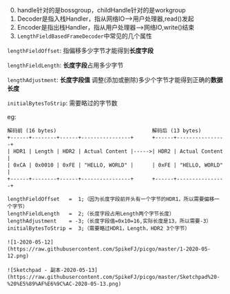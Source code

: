 0. handle针对的是bossgroup，childHandle针对的是workgroup
1. Decoder是指入栈Handler，指从网络IO-->用户处理器,read()发起
2. Encoder是指出栈Handler，指从用户处理器-->网络IO,write()结束
3. `LengthFieldBasedFrameDecoder`中常见的几个属性

`lengthFieldOffset`: 指偏移多少字节才能得到**长度字段**

`lengthFieldLength`: **长度字段**占用多少字节

`lengthAdjustment`:  **长度字段值** 调整(添加或删除)多少个字节才能得到正确的**数据长度**

`initialBytesToStrip`:  需要略过的字节数


eg:
```
解码前 (16 bytes)                               解码后 (13 bytes)
+------+--------+------+----------------+      +------+----------------+
| HDR1 | Length | HDR2 | Actual Content |----->| HDR2 | Actual Content |
| 0xCA | 0x0010 | 0xFE | "HELLO, WORLD" |      | 0xFE | "HELLO, WORLD" |
+------+--------+------+----------------+      +------+----------------+
```

    lengthFieldOffset   =  1;（因为长度字段前开头有一个字节的HDR1，所以需要偏移一个字节）
    lengthFieldLength   =  2;（长度字段占用Length两个字节长度）
    lengthAdjustment    = -3;（长度字段值=0x10=16,实际长度是13，所以需要-3）
    initialBytesToStrip =  3;（需要略过HDR1，Length，HDR2 3个字节）

    ![1-2020-05-12](https://raw.githubusercontent.com/SpikeFJ/picgo/master/1-2020-05-12.png)

    ![Sketchpad - 副本-2020-05-13](https://raw.githubusercontent.com/SpikeFJ/picgo/master/Sketchpad%20-%20%E5%89%AF%E6%9C%AC-2020-05-13.png)

